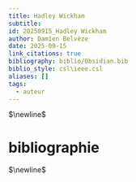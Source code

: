 ```yaml
---
title: Hadley Wickham
subtitle:
id: 20250915_Hadley Wickham
author: Damien Belvèze
date: 2025-09-15
link_citations: true
bibliography: biblio/Obsidian.bib
biblio_style: csl\ieee.csl
aliases: []
tags:
  - auteur
---
```




$\newline$
# bibliographie
$\newline$






